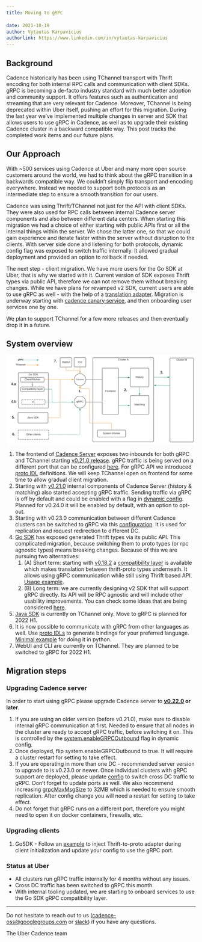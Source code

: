 ```yaml
---
title: Moving to gRPC

date: 2021-10-19
author: Vytautas Karpavicius
authorlink: https://www.linkedin.com/in/vytautas-karpavicius
---
```


## Background
Cadence historically has been using TChannel transport with Thrift encoding for both internal RPC calls and communication with client SDKs. gRPC is becoming a de-facto industry standard with much better adoption and community support. It offers features such as authentication and streaming that are very relevant for Cadence. Moreover, TChannel is being deprecated within Uber itself, pushing an effort for this migration. During the last year we’ve implemented multiple changes in server and SDK that allows users to use gRPC in Cadence, as well as to upgrade their existing Cadence cluster in a backward compatible way. This post tracks the completed work items and our future plans.

## Our Approach
With ~500 services using Cadence at Uber and many more open source customers around the world, we had to think about the gRPC transition in a backwards compatible way. We couldn’t simply flip transport and encoding everywhere. Instead we needed to support both protocols as an intermediate step to ensure a smooth transition for our users.

Cadence was using Thrift/TChannel not just for the API with client SDKs. They were also used for RPC calls between internal Cadence server components and also between different data centers. When starting this migration we had a choice of either starting with public APIs first or all the internal things within the server. We chose the latter one, so that we could gain experience and iterate faster within the server without disruption to the clients. With server side done and listening for both protocols, dynamic config flag was exposed to switch traffic internally. It allowed gradual deployment and provided an option to rollback if needed.

The next step - client migration. We have more users for the Go SDK at Uber, that is why we started with it. Current version of SDK exposes Thrift types via public API, therefore we can not remove them without breaking changes. While we have plans for revamped v2 SDK, current users are able to use gRPC as well - with the help of a [translation adapter](https://github.com/uber-go/cadence-client/blob/v0.18.2/compatibility/thrift2proto.go). Migration is underway starting with [cadence canary service](https://github.com/uber/cadence/tree/master/canary), and then onboarding user services one by one.

We plan to support TChannel for a few more releases and then eventually drop it in a future.

## System overview
![gRPC migration overview](./grpc-migration.svg)

1. The frontend of [Cadence Server](https://github.com/uber/cadence) exposes two inbounds for both gRPC and TChannel starting [v0.21.0 release](https://github.com/uber/cadence/releases/tag/v0.21.0). gRPC traffic is being served on a different port that can be configured [here](https://github.com/uber/cadence/blob/v0.21.0/config/development.yaml#L25). For gRPC API we introduced [proto IDL](https://github.com/uber/cadence-idl/tree/master/proto/uber/cadence/api/v1) definitions. We will keep TChannel open on frontend for some time to allow gradual client migration.
2. Starting with [v0.21.0](https://github.com/uber/cadence/releases/tag/v0.21.0) internal components of Cadence Server (history & matching) also started accepting gRPC traffic. Sending traffic via gRPC is off by default and could be enabled with a flag in [dynamic config](https://github.com/uber/cadence/blob/v0.21.0/config/dynamicconfig/development.yaml#L10). Planned for v0.24.0 it will be enabled by default, with an option to opt-out.
3. Starting with v0.23.0 communication between different Cadence clusters can be switched to gRPC via this [configuration](https://github.com/uber/cadence/blob/0.23.x/config/development_active.yaml#L82). It is used for replication and request redirection to different DC.
4. [Go SDK](https://github.com/uber-go/cadence-client) has exposed generated Thrift types via its public API. This complicated migration, because switching them to proto types (or rpc agnostic types) means breaking changes. Because of this we are pursuing two alternatives:
    1. (A) Short term: starting with [v0.18.2](https://github.com/uber-go/cadence-client/releases/tag/v0.18.2) a [compatibility layer](https://github.com/uber-go/cadence-client/blob/v0.18.2/compatibility/thrift2proto.go) is available which makes translation between thrift-proto types underneath. It allows using gRPC communication while still using Thrift based API. [Usage example](https://github.com/uber-common/cadence-samples/pull/52).
    2. (B) Long term: we are currently designing v2 SDK that will support gRPC directly. Its API will be RPC agnostic and will include other usability improvements. You can check some ideas that are being considered [here](https://github.com/uber-go/cadence-client/issues/1133).
5. [Java SDK](https://github.com/uber/cadence-java-client) is currently on TChannel only. Move to gRPC is planned for 2022 H1.
6. It is now possible to communicate with gRPC from other languages as well. Use [proto IDLs](https://github.com/uber/cadence-idl/tree/master/proto/uber/cadence/api/v1) to generate bindings for your preferred language. [Minimal example](https://github.com/vytautas-karpavicius/cadence-python) for doing it in python.
7. WebUI and CLI are currently on TChannel. They are planned to be switched to gRPC for 2022 H1.

## Migration steps
### Upgrading Cadence server
In order to start using gRPC please upgrade Cadence server to **[v0.22.0](https://github.com/uber/cadence/releases/tag/v0.22.0) or later**.
1. If you are using an older version (before v0.21.0), make sure to disable internal gRPC communication at first. Needed to ensure that all nodes in the cluster are ready to accept gRPC traffic, before switching it on. This is controlled by the [system.enableGRPCOutbound](https://github.com/uber/cadence/blob/v0.21.0/config/dynamicconfig/development.yaml#L10) flag in dynamic config.
2. Once deployed, flip system.enableGRPCOutbound to true. It will require a cluster restart for setting to take effect.
3. If you are operating in more than one DC - recommended server version to upgrade to is v0.23.0 or newer. Once individual clusters with gRPC support are deployed, please update [config](https://github.com/uber/cadence/blob/0.23.x/config/development_active.yaml#L82) to switch cross DC traffic to gRPC. Don’t forget to update ports as well. We also recommend increasing [grpcMaxMsgSize](https://github.com/uber/cadence/blob/0.23.x/config/development.yaml#L29) to 32MB which is needed to ensure smooth replication. After config change you will need a restart for setting to take effect.
4. Do not forget that gRPC runs on a different port, therefore you might need to open it on docker containers, firewalls, etc.

### Upgrading clients
1. GoSDK - Follow an [example](https://github.com/uber-common/cadence-samples/pull/52) to inject Thrift-to-proto adapter during client initialization and update your config to use the gRPC port.

### Status at Uber
* All clusters run gRPC traffic internally for 4 months without any issues.
* Cross DC traffic has been switched to gRPC this month.
* With internal tooling updated, we are starting to onboard services to use the Go SDK gRPC compatibility layer.

---
Do not hesitate to reach out to us ([cadence-oss@googlegroups.com](mailto:cadence-oss@googlegroups.com) or [slack](http://t.uber.com/cadence-slack)) if you have any questions.

The Uber Cadence team
